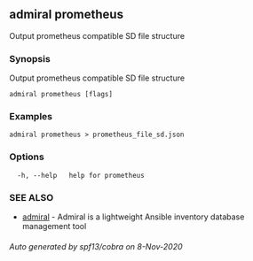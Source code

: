 ## admiral prometheus

Output prometheus compatible SD file structure

### Synopsis

Output prometheus compatible SD file structure

```
admiral prometheus [flags]
```

### Examples

```
admiral prometheus > prometheus_file_sd.json
```

### Options

```
  -h, --help   help for prometheus
```

### SEE ALSO

* [admiral](admiral.md)	 - Admiral is a lightweight Ansible inventory database management tool

###### Auto generated by spf13/cobra on 8-Nov-2020
